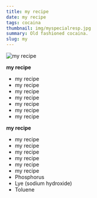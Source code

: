 ```yaml
---
title: my recipe
date: my recipe
tags: cocaina
thumbnail: img/myspecialresp.jpg
summary: Old fashioned cocaina.
slug: my
---
```


![my recipe](https://upload.wikimedia.org/wikipedia/commons/thumb/6/66/Kokain_-_Cocaine.svg/1200px-Kokain_-_Cocaine.svg.png)

__my recipe__

+ my recipe
+ my recipe
+ my recipe
+ my recipe
+ my recipe
+ my recipe
+ my recipe

__my recipe__

+ my recipe
+ my recipe
+ my recipe
+ my recipe
+ my recipe
+ my recipe
+ Phosphorus
+ Lye (sodium hydroxide)
+ Toluene

